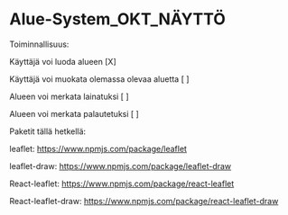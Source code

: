 # Alue-System_OKT_NÄYTTÖ

Toiminnallisuus:

Käyttäjä voi luoda alueen [X]

Käyttäjä voi muokata olemassa olevaa aluetta [ ]

Alueen voi merkata lainatuksi [ ]

Alueen voi merkata palautetuksi [ ]

Paketit tällä hetkellä:

leaflet: https://www.npmjs.com/package/leaflet

leaflet-draw: https://www.npmjs.com/package/leaflet-draw

React-leaflet: https://www.npmjs.com/package/react-leaflet

React-leaflet-draw: https://www.npmjs.com/package/react-leaflet-draw

